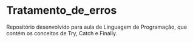 # Tratamento_de_erros
Repositório desenvolvido para aula de Linguagem de Programação, que contém os conceitos de Try, Catch e Finally. 

